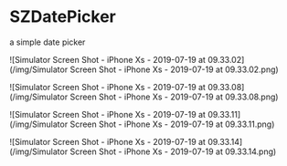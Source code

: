 # SZDatePicker

a simple date picker

![Simulator Screen Shot - iPhone Xs - 2019-07-19 at 09.33.02](/img/Simulator Screen Shot - iPhone Xs - 2019-07-19 at 09.33.02.png)


![Simulator Screen Shot - iPhone Xs - 2019-07-19 at 09.33.08](/img/Simulator Screen Shot - iPhone Xs - 2019-07-19 at 09.33.08.png)

![Simulator Screen Shot - iPhone Xs - 2019-07-19 at 09.33.11](/img/Simulator Screen Shot - iPhone Xs - 2019-07-19 at 09.33.11.png)

![Simulator Screen Shot - iPhone Xs - 2019-07-19 at 09.33.14](/img/Simulator Screen Shot - iPhone Xs - 2019-07-19 at 09.33.14.png)